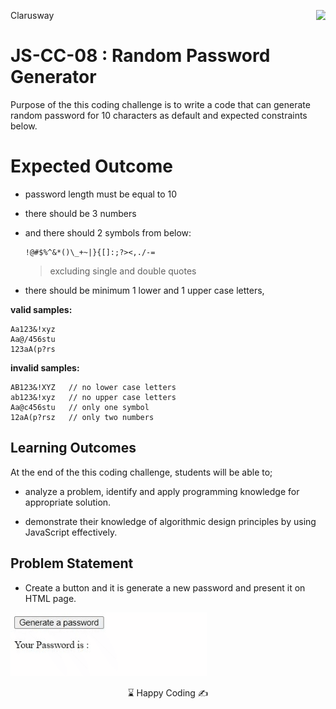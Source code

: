 <p>Clarusway<img align="right"
  src="https://secure.meetupstatic.com/photos/event/3/1/b/9/600_488352729.jpeg"  width="15px"></p>

# JS-CC-08 : Random Password Generator

Purpose of the this coding challenge is to write a code that can generate random password for 10 characters as default and expected constraints below.

# Expected Outcome

- password length must be equal to 10
- there should be 3 numbers
- and there should 2 symbols from below:

  ```
  !@#$%^&*()\_+~|}{[]:;?><,./-=
  ```

  > excluding single and double quotes

- there should be minimum 1 lower and 1 upper case letters,

**valid samples:**

```
Aa123&!xyz
Aa@/456stu
123aA(p?rs
```

**invalid samples:**

```
AB123&!XYZ   // no lower case letters
ab123&!xyz   // no upper case letters
Aa@c456stu   // only one symbol
12aA(p?rsz   // only two numbers
```

## Learning Outcomes

At the end of the this coding challenge, students will be able to;

- analyze a problem, identify and apply programming knowledge for appropriate solution.

- demonstrate their knowledge of algorithmic design principles by using JavaScript effectively.

## Problem Statement

- Create a button and it is generate a new password and present it on HTML page.

![psw](psw.gif)

<p align='center'> ⌛ Happy Coding  ✍ </p>
